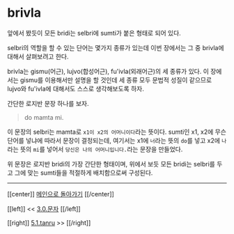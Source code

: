 # brivla

앞에서 봤듯이 모든 bridi는 selbri에 sumti가 붙은 형태로 되어 있다.

selbri의 역할을 할 수 있는 단어는 몇가지 종류가 있는데 이번 장에서는 그 중 brivla에 대해서 살펴보려고 한다.

brivla는 gismu(어근), lujvo(합성어근), fu'ivla(외래어근)의 세 종류가 있다. 이 장에서는 gismu를 이용해서만 설명을 할 것인데 세 종류 모두 문법적 성질이 같으므로 lujvo와 fu'ivla에 대해서도 스스로 생각해보도록 하자.

간단한 로지반 문장 하나를 보자.

> do mamta mi.

이 문장의 selbri는 mamta로 `x1이 x2의 어머니이다`라는 뜻이다.
sumti인 x1, x2에 무슨 단어를 넣냐에 따라서 문장이 결정되는데, 여기서는 x1에 `너`라는 뜻의 `do`를 넣고 x2에 `나`라는 뜻의 `mi`를 넣어서 `당신은 나의 어머니입니다.`라는 문장을 만들었다.

위 문장은 로지반 bridi의 가장 간단한 형태이며, 위에서 보듯 모든 bridi는 selbri를 두고 그에 맞는 sumti들을 적절하게 배치함으로써 구성된다.

---

[[center]]
[메인으로 돌아가기](index.html)
[[/center]]

[[left]]
<< [3.0.문자](03_00_문자.html)
[[/left]]

[[right]]
[5.1.tanru](05_01_tanru.html) >>
[[/right]]